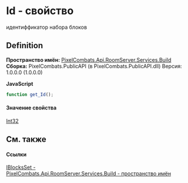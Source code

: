 # Id - свойство


идентиффикатор набора блоков



## Definition
**Пространство имён:** <a href="13601317-1cec-d8a4-23a8-2be7208954e2">PixelCombats.Api.RoomServer.Services.Build</a>  
**Сборка:** PixelCombats.PublicAPI (в PixelCombats.PublicAPI.dll) Версия: 1.0.0.0 (1.0.0.0)

**JavaScript**
``` JavaScript
function get_Id();

```



#### Значение свойства
<a href="https://learn.microsoft.com/dotnet/api/system.int32" target="_blank" rel="noopener noreferrer">Int32</a>

## См. также


#### Ссылки
<a href="0514bb4c-a7d5-360c-89cb-e5fc173cf655">IBlocksSet - </a>  
<a href="13601317-1cec-d8a4-23a8-2be7208954e2">PixelCombats.Api.RoomServer.Services.Build - пространство имён</a>  
